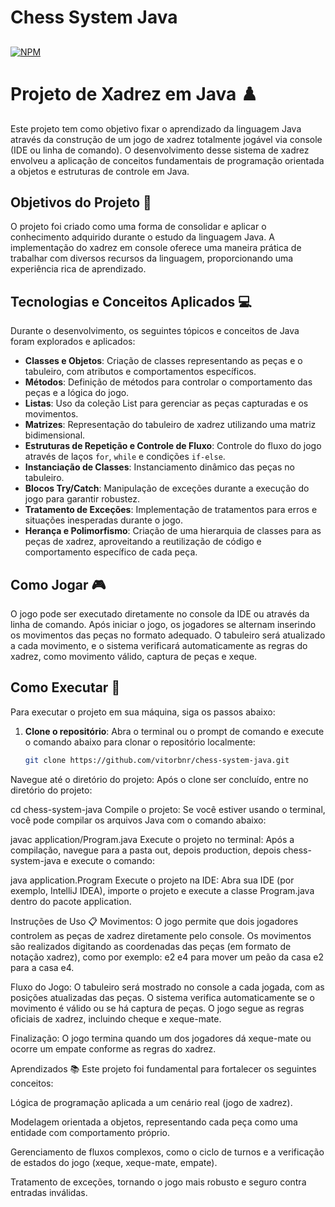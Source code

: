 # Chess System Java

##
[![NPM](https://img.shields.io/bower/l/react)](https://github.com/vitorbnr/chess-system-java/blob/main/LICENSE)

# Projeto de Xadrez em Java ♟️

Este projeto tem como objetivo fixar o aprendizado da linguagem Java através da construção de um jogo de xadrez totalmente jogável via console (IDE ou linha de comando). O desenvolvimento desse sistema de xadrez envolveu a aplicação de conceitos fundamentais de programação orientada a objetos e estruturas de controle em Java.

## Objetivos do Projeto 🎯

O projeto foi criado como uma forma de consolidar e aplicar o conhecimento adquirido durante o estudo da linguagem Java. A implementação do xadrez em console oferece uma maneira prática de trabalhar com diversos recursos da linguagem, proporcionando uma experiência rica de aprendizado.

## Tecnologias e Conceitos Aplicados 💻

Durante o desenvolvimento, os seguintes tópicos e conceitos de Java foram explorados e aplicados:
- **Classes e Objetos**: Criação de classes representando as peças e o tabuleiro, com atributos e comportamentos específicos.
- **Métodos**: Definição de métodos para controlar o comportamento das peças e a lógica do jogo.
- **Listas**: Uso da coleção List para gerenciar as peças capturadas e os movimentos.
- **Matrizes**: Representação do tabuleiro de xadrez utilizando uma matriz bidimensional.
- **Estruturas de Repetição e Controle de Fluxo**: Controle do fluxo do jogo através de laços `for`, `while` e condições `if-else`.
- **Instanciação de Classes**: Instanciamento dinâmico das peças no tabuleiro.
- **Blocos Try/Catch**: Manipulação de exceções durante a execução do jogo para garantir robustez.
- **Tratamento de Exceções**: Implementação de tratamentos para erros e situações inesperadas durante o jogo.
- **Herança e Polimorfismo**: Criação de uma hierarquia de classes para as peças de xadrez, aproveitando a reutilização de código e comportamento específico de cada peça.

## Como Jogar 🎮

O jogo pode ser executado diretamente no console da IDE ou através da linha de comando. Após iniciar o jogo, os jogadores se alternam inserindo os movimentos das peças no formato adequado. O tabuleiro será atualizado a cada movimento, e o sistema verificará automaticamente as regras do xadrez, como movimento válido, captura de peças e xeque.

## Como Executar 🚀

Para executar o projeto em sua máquina, siga os passos abaixo:

1. **Clone o repositório**: Abra o terminal ou o prompt de comando e execute o comando abaixo para clonar o repositório localmente:
   ```bash
   git clone https://github.com/vitorbnr/chess-system-java.git
Navegue até o diretório do projeto: Após o clone ser concluído, entre no diretório do projeto:

cd chess-system-java
Compile o projeto: Se você estiver usando o terminal, você pode compilar os arquivos Java com o comando abaixo:

javac application/Program.java
Execute o projeto no terminal: Após a compilação, navegue para a pasta out, depois production, depois chess-system-java e execute o comando:

java application.Program
Execute o projeto na IDE: Abra sua IDE (por exemplo, IntelliJ IDEA), importe o projeto e execute a classe Program.java dentro do pacote application.

Instruções de Uso 📋
Movimentos: O jogo permite que dois jogadores controlem as peças de xadrez diretamente pelo console. Os movimentos são realizados digitando as coordenadas das peças (em formato de notação xadrez), como por exemplo: e2 e4 para mover um peão da casa e2 para a casa e4.

Fluxo do Jogo: O tabuleiro será mostrado no console a cada jogada, com as posições atualizadas das peças. O sistema verifica automaticamente se o movimento é válido ou se há captura de peças. O jogo segue as regras oficiais de xadrez, incluindo cheque e xeque-mate.

Finalização: O jogo termina quando um dos jogadores dá xeque-mate ou ocorre um empate conforme as regras do xadrez.

Aprendizados 📚
Este projeto foi fundamental para fortalecer os seguintes conceitos:

Lógica de programação aplicada a um cenário real (jogo de xadrez).

Modelagem orientada a objetos, representando cada peça como uma entidade com comportamento próprio.

Gerenciamento de fluxos complexos, como o ciclo de turnos e a verificação de estados do jogo (xeque, xeque-mate, empate).

Tratamento de exceções, tornando o jogo mais robusto e seguro contra entradas inválidas.

